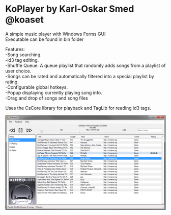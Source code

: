 # KoPlayer by Karl-Oskar Smed @koaset

A simple music player with Windows Forms GUI  
Executable can be found in bin folder  

Features:  
-Song searching.  
-id3 tag editing.  
-Shuffle Queue. A queue playlist that randomly adds songs from a playlist of user choice.  
-Songs can be rated and automatically filtered into a special playlist by rating.  
-Configurable global hotkeys.  
-Popup displaying currently playing song info.  
-Drag and drop of songs and song files  

Uses the CsCore library for playback and TagLib for reading id3 tags.  

![alt tag](https://github.com/koaset/KoPlayer/blob/master/screenshot1.png)